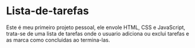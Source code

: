 # Lista-de-tarefas
Este é meu primeiro projeto pessoal, ele envole HTML, CSS e JavaScript, trata-se de uma lista de tarefas onde o usuario adiciona ou exclui tarefas e as marca como concluidas ao termina-las.
